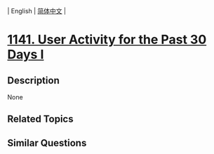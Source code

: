 
| English | [简体中文](README.md) |

# [1141. User Activity for the Past 30 Days I](https://leetcode-cn.com/problems/user-activity-for-the-past-30-days-i/)

## Description

None

## Related Topics



## Similar Questions


